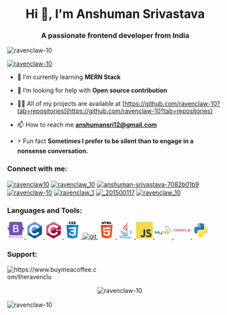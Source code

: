 <h1 align="center">Hi 👋, I'm Anshuman Srivastava</h1>
<h3 align="center">A passionate frontend developer from India</h3>

<p align="left"> <img src="https://komarev.com/ghpvc/?username=ravenclaw-10&label=Profile%20views&color=0e75b6&style=flat" alt="ravenclaw-10" /> </p>

<p align="left"> <a href="https://github.com/ryo-ma/github-profile-trophy"><img src="https://github-profile-trophy.vercel.app/?username=ravenclaw-10" alt="ravenclaw-10" /></a> </p>

- 🌱 I’m currently learning **MERN Stack**

- 🤝 I’m looking for help with **Open source contribution**

- 👨‍💻 All of my projects are available at [https://github.com/ravenclaw-10?tab=repositories](https://github.com/ravenclaw-10?tab=repositories)

- 📫 How to reach me **anshumansri12@gmail.com**

- ⚡ Fun fact **Sometimes I prefer to be silent than to engage in a nonsense conversation.**

<h3 align="left">Connect with me:</h3>
<p align="left">
<a href="https://dev.to/ravenclaw10" target="blank"><img align="center" src="https://raw.githubusercontent.com/rahuldkjain/github-profile-readme-generator/master/src/images/icons/Social/devto.svg" alt="ravenclaw10" height="30" width="40" /></a>
<a href="https://twitter.com/ravenclaw_10" target="blank"><img align="center" src="https://raw.githubusercontent.com/rahuldkjain/github-profile-readme-generator/master/src/images/icons/Social/twitter.svg" alt="ravenclaw_10" height="30" width="40" /></a>
<a href="https://linkedin.com/in/anshuman-srivastava-7082b01b9" target="blank"><img align="center" src="https://raw.githubusercontent.com/rahuldkjain/github-profile-readme-generator/master/src/images/icons/Social/linked-in-alt.svg" alt="anshuman-srivastava-7082b01b9" height="30" width="40" /></a>
<a href="https://stackoverflow.com/users/ravenclaw-10" target="blank"><img align="center" src="https://raw.githubusercontent.com/rahuldkjain/github-profile-readme-generator/master/src/images/icons/Social/stack-overflow.svg" alt="ravenclaw-10" height="30" width="40" /></a>
<a href="https://www.codechef.com/users/ravenclaw_1" target="blank"><img align="center" src="https://cdn.jsdelivr.net/npm/simple-icons@3.1.0/icons/codechef.svg" alt="ravenclaw_1" height="30" width="40" /></a>
<a href="https://www.hackerrank.com/_201500117" target="blank"><img align="center" src="https://raw.githubusercontent.com/rahuldkjain/github-profile-readme-generator/master/src/images/icons/Social/hackerrank.svg" alt="_201500117" height="30" width="40" /></a>
<a href="https://www.leetcode.com/ravenclaw_10" target="blank"><img align="center" src="https://raw.githubusercontent.com/rahuldkjain/github-profile-readme-generator/master/src/images/icons/Social/leet-code.svg" alt="ravenclaw_10" height="30" width="40" /></a>
</p>

<h3 align="left">Languages and Tools:</h3>
<p align="left"> <a href="https://getbootstrap.com" target="_blank" rel="noreferrer"> <img src="https://raw.githubusercontent.com/devicons/devicon/master/icons/bootstrap/bootstrap-plain-wordmark.svg" alt="bootstrap" width="40" height="40"/> </a> <a href="https://www.cprogramming.com/" target="_blank" rel="noreferrer"> <img src="https://raw.githubusercontent.com/devicons/devicon/master/icons/c/c-original.svg" alt="c" width="40" height="40"/> </a> <a href="https://www.w3schools.com/cpp/" target="_blank" rel="noreferrer"> <img src="https://raw.githubusercontent.com/devicons/devicon/master/icons/cplusplus/cplusplus-original.svg" alt="cplusplus" width="40" height="40"/> </a> <a href="https://www.w3schools.com/css/" target="_blank" rel="noreferrer"> <img src="https://raw.githubusercontent.com/devicons/devicon/master/icons/css3/css3-original-wordmark.svg" alt="css3" width="40" height="40"/> </a> <a href="https://git-scm.com/" target="_blank" rel="noreferrer"> <img src="https://www.vectorlogo.zone/logos/git-scm/git-scm-icon.svg" alt="git" width="40" height="40"/> </a> <a href="https://www.w3.org/html/" target="_blank" rel="noreferrer"> <img src="https://raw.githubusercontent.com/devicons/devicon/master/icons/html5/html5-original-wordmark.svg" alt="html5" width="40" height="40"/> </a> <a href="https://www.java.com" target="_blank" rel="noreferrer"> <img src="https://raw.githubusercontent.com/devicons/devicon/master/icons/java/java-original.svg" alt="java" width="40" height="40"/> </a> <a href="https://developer.mozilla.org/en-US/docs/Web/JavaScript" target="_blank" rel="noreferrer"> <img src="https://raw.githubusercontent.com/devicons/devicon/master/icons/javascript/javascript-original.svg" alt="javascript" width="40" height="40"/> </a> <a href="https://www.mysql.com/" target="_blank" rel="noreferrer"> <img src="https://raw.githubusercontent.com/devicons/devicon/master/icons/mysql/mysql-original-wordmark.svg" alt="mysql" width="40" height="40"/> </a> <a href="https://www.oracle.com/" target="_blank" rel="noreferrer"> <img src="https://raw.githubusercontent.com/devicons/devicon/master/icons/oracle/oracle-original.svg" alt="oracle" width="40" height="40"/> </a> <a href="https://www.python.org" target="_blank" rel="noreferrer"> <img src="https://raw.githubusercontent.com/devicons/devicon/master/icons/python/python-original.svg" alt="python" width="40" height="40"/> </a> </p>

<h3 align="left">Support:</h3>
<p><a href="https://www.buymeacoffee.com/https://www.buymeacoffee.com/theravenclu"> <img align="left" src="https://cdn.buymeacoffee.com/buttons/v2/default-yellow.png" height="50" width="210" alt="https://www.buymeacoffee.com/theravenclu" /></a></p><br><br>

<p><img align="center" src="https://github-readme-stats.vercel.app/api/top-langs?username=ravenclaw-10&show_icons=true&locale=en&layout=compact" alt="ravenclaw-10" /></p>

<p><img align="center" src="https://github-readme-streak-stats.herokuapp.com/?user=ravenclaw-10&" alt="ravenclaw-10" /></p>
